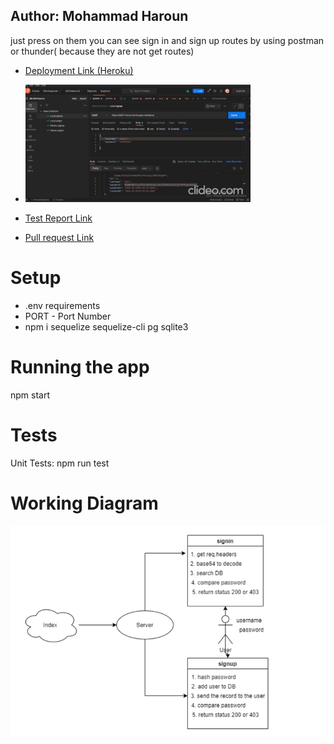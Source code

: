 ## Author: Mohammad Haroun
just press on them 
you can see sign in and sign up routes by using postman or thunder( because they are not get routes)

* [Deployment Link (Heroku) ](https://lab07-haroun.herokuapp.com/users)

* ![](giphy_360.gif)

* [Test Report Link ](https://github.com/Mohammad-Haroun-97/api-server/actions)
* [Pull request Link ](https://github.com/Mohammad-Haroun-97/bearer-auth/pull/5)
# Setup
* .env requirements
* PORT - Port Number
* npm i sequelize sequelize-cli pg sqlite3
# Running the app
npm start

# Tests
Unit Tests: npm run test

# Working Diagram 

![](UML-LAB07.PNG)